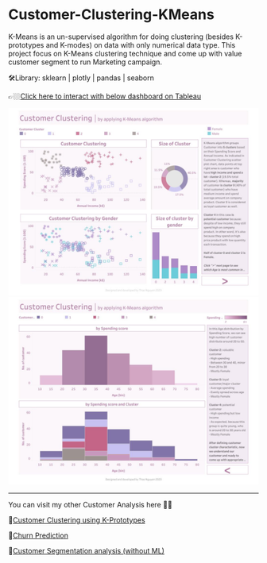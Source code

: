# Customer-Clustering-KMeans
K-Means is an un-supervised algorithm for doing clustering (besides K-prototypes and K-modes) on data with only numerical data type. This project focus on K-Means clustering technique and come up with value customer segment to run Marketing campaign.

🛠Library: sklearn | plotly | pandas | seaborn

👉🏼[Click here to interact with below dashboard on Tableau](https://public.tableau.com/views/CustomerClustering-KMeans/Dashboard1?:language=en-US&:display_count=n&:origin=viz_share_link)

![](https://github.com/nhthaonguyen/nhthaonguyen.github.io/blob/main/image/Customer-Clustering-KMeans_page1.jpg)
![](https://github.com/nhthaonguyen/nhthaonguyen.github.io/blob/main/image/Customer-Clustering-KMeans_page2.jpg)



---
You can visit my other Customer Analysis here 💁🏻‍ 

📌[Customer Clustering using K-Prototypes](https://github.com/nhthaonguyen/Customer-Clustering-KPrototypes)

📌[Churn Prediction](https://github.com/nhthaonguyen/Customer-Churn-prediction)

📌[Customer Segmentation analysis (without ML)](https://github.com/nhthaonguyen/Customer-Segmentation---RFM-Analysis)


